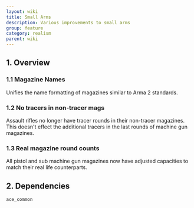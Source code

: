 ```yaml
---
layout: wiki
title: Small Arms
description: Various improvements to small arms
group: feature
category: realism
parent: wiki
---
```


## 1. Overview

### 1.1 Magazine Names
Unifies the name formatting of magazines similar to Arma 2 standards.

### 1.2 No tracers in non-tracer mags
Assault rifles no longer have tracer rounds in their non-tracer magazines. This doesn't effect the additional tracers in the last rounds of machine gun magazines.

### 1.3 Real magazine round counts
All pistol and sub machine gun magazines now have adjusted capacities to match their real life counterparts.

## 2. Dependencies

`ace_common`
